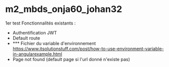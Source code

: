 # m2_mbds_onja60_johan32
1er test 
Fonctionnalités existants :
- Authentification JWT
- Default route
- *** Fichier du variable d'environnement https://www.itsolutionstuff.com/post/how-to-use-environment-variable-in-angularexample.html
- Page not found (default page si l'url donné n'existe pas)
